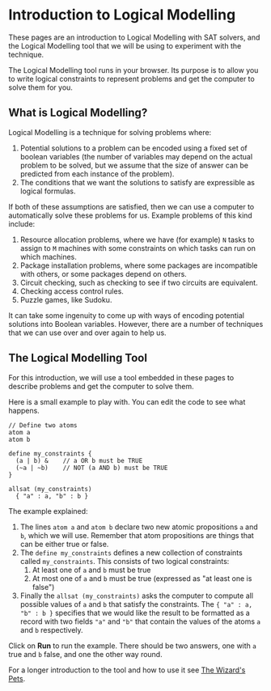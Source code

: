 # Introduction to Logical Modelling

These pages are an introduction to Logical Modelling with SAT solvers, and the Logical Modelling tool that we will be using to experiment with the technique.

The Logical Modelling tool runs in your browser. Its purpose is to allow you to write logical constraints to represent problems and get the computer to solve them for you.

## What is Logical Modelling?

Logical Modelling is a technique for solving problems where:

1. Potential solutions to a problem can be encoded using a fixed set of boolean variables (the number of variables may depend on the actual problem to be solved, but we assume that the size of answer can be predicted from each instance of the problem).
2. The conditions that we want the solutions to satisfy are expressible as logical formulas.

If both of these assumptions are satisfied, then we can use a computer to automatically solve these problems for us. Example problems of this kind include:

1. Resource allocation problems, where we have (for example) `N` tasks to assign to `M` machines with some constraints on which tasks can run on which machines.
2. Package installation problems, where some packages are incompatible with others, or some packages depend on others.
3. Circuit checking, such as checking to see if two circuits are equivalent.
4. Checking access control rules.
5. Puzzle games, like Sudoku.

It can take some ingenuity to come up with ways of encoding potential solutions into Boolean variables. However, there are a number of techniques that we can use over and over again to help us.

## The Logical Modelling Tool

For this introduction, we will use a tool embedded in these pages to describe problems and get the computer to solve them.

Here is a small example to play with. You can edit the code to see what happens.

```lmt {id=lmt-intro}
// Define two atoms
atom a
atom b

define my_constraints {
  (a | b) &    // a OR b must be TRUE
  (~a | ~b)    // NOT (a AND b) must be TRUE
}

allsat (my_constraints)
  { "a" : a, "b" : b }
```

The example explained:

1. The lines `atom a` and `atom b` declare two new atomic propositions `a` and `b`, which we will use. Remember that atom propositions are things that can be either true or false.
2. The `define my_constraints` defines a new collection of constraints called `my_constraints`. This consists of two logical constraints:
   1. At least one of `a` and `b` must be true
   2. At most one of `a` and `b` must be true (expressed as "at least one is false")
3. Finally the `allsat (my_constraints)` asks the computer to compute all possible values of `a` and `b` that satisfy the constraints. The `{ "a" : a, "b" : b }` specifies that we would like the result to be formatted as a record with two fields `"a"` and `"b"` that contain the values of the atoms `a` and `b` respectively.

Click on **Run** to run the example. There should be two answers, one with `a` true and `b` false, and one the other way round.

For a longer introduction to the tool and how to use it see [The Wizard's Pets](wizards-pets.html).
